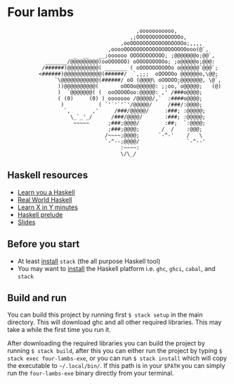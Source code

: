 # Four lambs 
```
                                         ,ooooooooooo,
                                       ,;OOOOOOOOOOOOOOo,
                                    ,ooOOOOOOOOOOOOOOOOOo;,,,,
                                ,ooooOOOOOOOOOOOOOOOOOOOOooo(@`,
                     _  __   __;oooooo OOOOOOOOOOO; ;@@@@@@@o;@@`,
            _______/@@@@@@@@@)ooOOOOOO) oOOOOOOOOOo; ;o@@@@@o;@@@:
           /######)@@@@@@@@@@( _______ ( oOOOOOOOOOOo o@@@@@@`@@@`;
          <######)@@@@@@@@@@@@(######/  `,;;;  oOOOOOo @@@@@@o,\@@;
               `\@@@@@@@@@@@@(######/ oO (@@@@\ oOOOOO;@@@@@@@, \@`,
                ))@@@@@@@@@@(       oOOOo@@@@@@: ;;oo,`o@@@@@;   (@)
                )  `@@@@@@@( (  ooOOOOOoo:@@@@@: ,' /###o@@@@;
                ( (0)     (0) ) ooooooo /@@@@@/,`  :####o@@@@;
                 )           ( `'`'`'`'/@@@@@/     /###/:@@@@;
                  `,       ,'     /###/@@@@@/     :###; :@@@@@;
                    \_`_'_/      /###/@@@@/       :###; :@@@@@;
                     ~~~~~      ;###;@@@@/        :##;  `:@@@@;
                                ;###;@@@@;       /  /    :@@@;
                               /~~~~;@@@@;      `-^-'    /   \
                               `-^--;@@@@/               `-^--'
                                    :~~~~:
                                    \/\_/
```

## Haskell resources
 - [Learn you a Haskell](http://learnyouahaskell.com)
 - [Real World Haskell](http://book.realworldhaskell.org/read/)
 - [Learn X in Y minutes](https://learnxinyminutes.com/docs/haskell/)
 - [Haskell prelude](https://hackage.haskell.org/package/base-4.8.2.0/docs/Prelude.html)
 - [Slides](https://docs.google.com/presentation/d/1T6Q-HEUSCqi62yos4x8GjUaIW46tBqTPtukhvmZBUVM/edit?usp=sharing)

## Before you start
 - At least [install](https://docs.haskellstack.org/en/stable/README/#how-to-install) 
 `stack` (the all purpose Haskell tool)
 - You may want to [install](https://www.haskell.org/platform/) 
 the Haskell platform i.e. `ghc`, `ghci`, `cabal`, and `stack`

## Build and run
You can build this project by running first `$ stack setup` in the main directory.
This will download ghc and all other required libraries. This may take a while the first time you run it.

After downloading the required libraries you can build the project by running `$ stack build`, after
this you can either run the project by typing `$ stack exec four-lambs-exe`, or you can run
`$ stack install` which will copy the executable to `~/.local/bin/`. If this path is in your `$PATH` you can simply
run the `four-lambs-exe` binary directly from your terminal.



